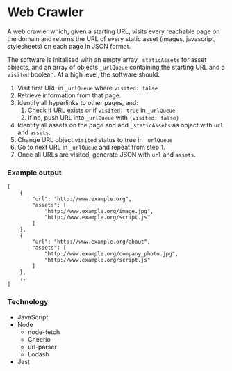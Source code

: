 # Web Crawler
A web crawler which, given a starting URL, visits every reachable page on the domain and returns the URL of every static asset (images, javascript, stylesheets) on each page in JSON format. 

The software is initalised with an empty array `_staticAssets` for asset objects, and an array of objects `_urlQueue` containing the starting URL and a `visited` boolean. At a high level, the software should: 
1. Visit first URL in `_urlQueue` where `visited: false`
2. Retrieve information from that page.
3. Identify all hyperlinks to other pages, and: 
    1. Check if URL exists or if `visited: true` in `_urlQueue`
    2. If no, push URL into `_urlQueue` with `{visited: false}`
4. Identify all assets on the page and add `_staticAssets` as object with `url` and `assets`.
5. Change URL object `visited` status to true in `_urlQueue`
6. Go to next URL in `_urlQueue` and repeat from step 1. 
7. Once all URLs are visited, generate JSON with `url` and `assets`.

### Example output
```
[
    {
        "url": "http://www.example.org",
        "assets": [
            "http://www.example.org/image.jpg",
            "http://www.example.org/script.js"
        ]
    },
    {
        "url": "http://www.example.org/about",
        "assets": [
            "http://www.example.org/company_photo.jpg",
            "http://www.example.org/script.js"
        ]
    },
    ..
]
```

### Technology 
- JavaScript 
- Node 
    - node-fetch
    - Cheerio
    - url-parser
    - Lodash 
- Jest